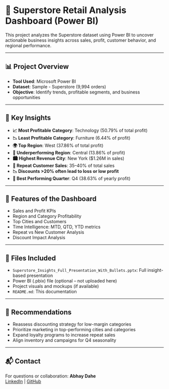 # 🛒 Superstore Retail Analysis Dashboard (Power BI)

This project analyzes the Superstore dataset using Power BI to uncover actionable business insights across sales, profit, customer behavior, and regional performance.

---

## 📊 Project Overview

- **Tool Used**: Microsoft Power BI
- **Dataset**: Sample - Superstore (9,994 orders)
- **Objective**: Identify trends, profitable segments, and business opportunities

---

## 🧠 Key Insights

- **📈 Most Profitable Category**: Technology (50.79% of total profit)
- **📉 Least Profitable Category**: Furniture (6.44% of profit)
- **🌍 Top Region**: West (37.86% of total profit)
- **🧭 Underperforming Region**: Central (13.86% of profit)
- **🏙️ Highest Revenue City**: New York ($1.26M in sales)
- **🔁 Repeat Customer Sales**: 35–40% of total sales
- **📉 Discounts >20% often lead to loss or low profit**
- **📅 Best Performing Quarter**: Q4 (38.63% of yearly profit)

---

## 📌 Features of the Dashboard

- Sales and Profit KPIs
- Region and Category Profitability
- Top Cities and Customers
- Time Intelligence: MTD, QTD, YTD metrics
- Repeat vs New Customer Analysis
- Discount Impact Analysis

---

## 📁 Files Included

- `Superstore_Insights_Full_Presentation_With_Bullets.pptx`: Full insight-based presentation
- Power BI (.pbix) file (optional – not uploaded here)
- Project visuals and mockups (if available)
- `README.md`: This documentation

---

## 🚀 Recommendations

- Reassess discounting strategy for low-margin categories
- Prioritize marketing in top-performing cities and categories
- Expand loyalty programs to increase repeat sales
- Align inventory and campaigns for Q4 seasonality

---

## 📬 Contact

For questions or collaboration:
**Abhay Dahe**  
[LinkedIn](https://www.linkedin.com/) | [GitHub](https://github.com/)

